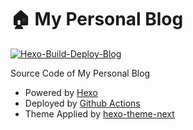 # 🏠 My Personal Blog

[![Hexo-Build-Deploy-Blog](https://github.com/kevin7lou/kevin7lou.github.io/actions/workflows/deploy_hexo.yml/badge.svg)](https://github.com/kevin7lou/kevin7lou.github.io/actions/workflows/deploy_hexo.yml)

Source Code  of My Personal Blog
- Powered by [Hexo](https://github.com/hexojs/hexo)
- Deployed by [Github Actions](https://github.com/features/actions)
- Theme Applied by [hexo-theme-next](https://github.com/theme-next/hexo-theme-next) 


